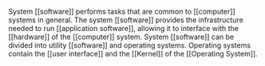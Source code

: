 System [[software]] performs tasks that are common to [[computer]] systems in general. The system [[software]] provides the infrastructure needed to run [[application software]], allowing it to interface with the [[hardware]] of the [[computer]] system. System [[software]] can be divided into utility [[software]] and operating systems. Operating systems contain the [[user interface]] and the [[Kernel]] of the [[Operating System]].